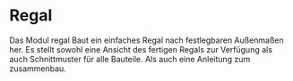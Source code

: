# Regal
Das Modul regal Baut ein einfaches Regal nach festlegbaren Außenmaßen her. Es stellt sowohl eine Ansicht des fertigen Regals zur Verfügung als auch Schnittmuster für alle Bauteile. Als auch eine Anleitung zum zusammenbau.
